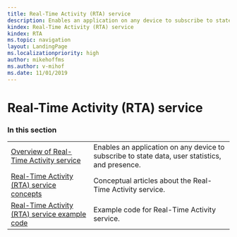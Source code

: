 ```yaml
---
title: Real-Time Activity (RTA) service
description: Enables an application on any device to subscribe to state data, user statistics, and presence.
kindex: Real-Time Activity (RTA) service
kindex: RTA
ms.topic: navigation
layout: LandingPage
ms.localizationpriority: high
author: mikehoffms
ms.author: v-mihof
ms.date: 11/01/2019
---
```


# Real-Time Activity (RTA) service


### In this section

|     |     |
| --- | --- |
| [Overview of Real-Time Activity service](live-real-time-activity-service-overview.md) | Enables an application on any device to subscribe to state data, user statistics, and presence. |
| [Real-Time Activity (RTA) service concepts](concepts/live-rta-concepts-nav.md) | Conceptual articles about the Real-Time Activity service. |
| [Real-Time Activity (RTA) service example code](how-to/live-rta-howto-nav.md) | Example code for Real-Time Activity service. |
